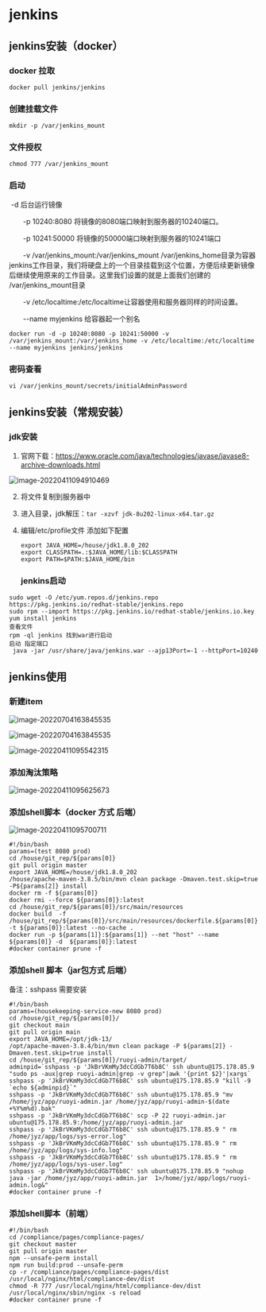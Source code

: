 # jenkins

## jenkins安装（docker）

### docker 拉取

`docker pull jenkins/jenkins`

### 创建挂载文件

`mkdir -p /var/jenkins_mount`

### 文件授权

`chmod 777 /var/jenkins_mount`

### 启动

​		-d 后台运行镜像

　　-p 10240:8080 将镜像的8080端口映射到服务器的10240端口。

　　-p 10241:50000 将镜像的50000端口映射到服务器的10241端口

　　-v /var/jenkins_mount:/var/jenkins_mount /var/jenkins_home目录为容器jenkins工作目录，我们将硬盘上的一个目录挂载到这个位置，方便后续更新镜像后继续使用原来的工作目录。这里我们设置的就是上面我们创建的 /var/jenkins_mount目录

　　-v /etc/localtime:/etc/localtime让容器使用和服务器同样的时间设置。

　　--name myjenkins 给容器起一个别名

`docker run -d -p 10240:8080 -p 10241:50000 -v /var/jenkins_mount:/var/jenkins_home -v /etc/localtime:/etc/localtime --name myjenkins jenkins/jenkins`

### 密码查看

`vi /var/jenkins_mount/secrets/initialAdminPassword`

## jenkins安装（常规安装）

### jdk安装

1. 官网下载：https://www.oracle.com/java/technologies/javase/javase8-archive-downloads.html

![image-20220411094910469](../images/20220411094910469.png)

2. 将文件复制到服务器中

3. 进入目录，jdk解压：`tar -xzvf jdk-8u202-linux-x64.tar.gz`

4. 编辑/etc/profile文件 添加如下配置

   ```
   export JAVA_HOME=/house/jdk1.8.0_202
   export CLASSPATH=.:$JAVA_HOME/lib:$CLASSPATH
   export PATH=$PATH:$JAVA_HOME/bin
   ```

   ### jenkins启动

```
sudo wget -O /etc/yum.repos.d/jenkins.repo https://pkg.jenkins.io/redhat-stable/jenkins.repo
sudo rpm --import https://pkg.jenkins.io/redhat-stable/jenkins.io.key
yum install jenkins
查看文件
rpm -ql jenkins 找到war进行启动
启动 指定端口
 java -jar /usr/share/java/jenkins.war --ajp13Port=-1 --httpPort=10240
```

## jenkins使用

### 新建item

![image-20220704163845535](images/image-20220704163845535.png)

![image-20220704163845535](images/image-20220704163845535.png)

![image-20220411095542315](https://gitee.com/finallylover/imgupload/raw/master/img/image-20220411095542315.png)

### 添加淘汰策略

![image-20220411095625673](https://gitee.com/finallylover/imgupload/raw/master/img/image-20220411095625673.png)

### 添加shell脚本（docker 方式 后端）

![image-20220411095700711](https://gitee.com/finallylover/imgupload/raw/master/img/image-20220411095700711.png)

```shell
#!/bin/bash
params=(test 8080 prod)
cd /house/git_rep/${params[0]}
git pull origin master
export JAVA_HOME=/house/jdk1.8.0_202
/house/apache-maven-3.8.5/bin/mvn clean package -Dmaven.test.skip=true -P${params[2]} install 
docker rm -f ${params[0]}
docker rmi --force ${params[0]}:latest
cd /house/git_rep/${params[0]}/src/main/resources
docker build  -f /house/git_rep/${params[0]}/src/main/resources/dockerfile.${params[0]} -t ${params[0]}:latest --no-cache .
docker run -p ${params[1]}:${params[1]} --net "host" --name ${params[0]} -d  ${params[0]}:latest 
#docker container prune -f
```

### 添加shell 脚本（jar包方式 后端）

备注：sshpass 需要安装 

```shell
#!/bin/bash
params=(housekeeping-service-new 8080 prod)
cd /house/git_rep/${params[0]}/
git checkout main
git pull origin main
export JAVA_HOME=/opt/jdk-13/ 
/opt/apache-maven-3.8.4/bin/mvn clean package -P ${params[2]} -Dmaven.test.skip=true install 
cd /house/git_rep/${params[0]}/ruoyi-admin/target/
adminpid=`sshpass -p 'JkBrVKmMy3dcCdGb7T6b8C' ssh ubuntu@175.178.85.9 "sudo ps -aux|grep ruoyi-admin|grep -v grep"|awk '{print $2}'|xargs`
sshpass -p 'JkBrVKmMy3dcCdGb7T6b8C' ssh ubuntu@175.178.85.9 "kill -9 `echo ${adminpid}`"
sshpass -p 'JkBrVKmMy3dcCdGb7T6b8C' ssh ubuntu@175.178.85.9 "mv /home/jyz/app/ruoyi-admin.jar /home/jyz/app/ruoyi-admin-$(date +%Y%m%d).bak"
sshpass -p 'JkBrVKmMy3dcCdGb7T6b8C' scp -P 22 ruoyi-admin.jar ubuntu@175.178.85.9:/home/jyz/app/ruoyi-admin.jar
sshpass -p 'JkBrVKmMy3dcCdGb7T6b8C' ssh ubuntu@175.178.85.9 " rm  /home/jyz/app/logs/sys-error.log"
sshpass -p 'JkBrVKmMy3dcCdGb7T6b8C' ssh ubuntu@175.178.85.9 " rm  /home/jyz/app/logs/sys-info.log"
sshpass -p 'JkBrVKmMy3dcCdGb7T6b8C' ssh ubuntu@175.178.85.9 " rm  /home/jyz/app/logs/sys-user.log"
sshpass -p 'JkBrVKmMy3dcCdGb7T6b8C' ssh ubuntu@175.178.85.9 "nohup java -jar /home/jyz/app/ruoyi-admin.jar  1>/home/jyz/app/logs/ruoyi-admin.log&"
#docker container prune -f
```

### 添加shell脚本（前端）

```shell
#!/bin/bash
cd /compliance/pages/compliance-pages/
git checkout master
git pull origin master
npm --unsafe-perm install
npm run build:prod --unsafe-perm
cp -r /compliance/pages/compliance-pages/dist /usr/local/nginx/html/compliance-dev/dist
chmod -R 777 /usr/local/nginx/html/compliance-dev/dist
/usr/local/nginx/sbin/nginx -s reload
#docker container prune -f
```

